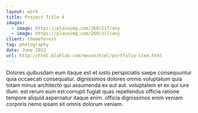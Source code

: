 ```yaml
---
layout: work
title: Project Title 4
images:
  - image: https://placeimg.com/260/217/any
  - image: https://placeimg.com/260/217/any
client: themeforest
tag: photography
date: June 2013
url: http://html.blahlab.com/meuse/html/portfolio-item.html
---
```


Dolores quibusdam eum itaque est et iusto perspiciatis saepe consequuntur quia occaecati consequatur. dignissimos dolores omnis voluptatum quia totam minus architecto qui assumenda ex aut aut. voluptatem et ex qui iure illum. est rerum eum est corrupti fugiat quas repellendus officia ratione tempore aliquid aspernatur itaque enim. officia dignissimos enim veniam corporis nemo ipsam sit omnis dolorum veniam.